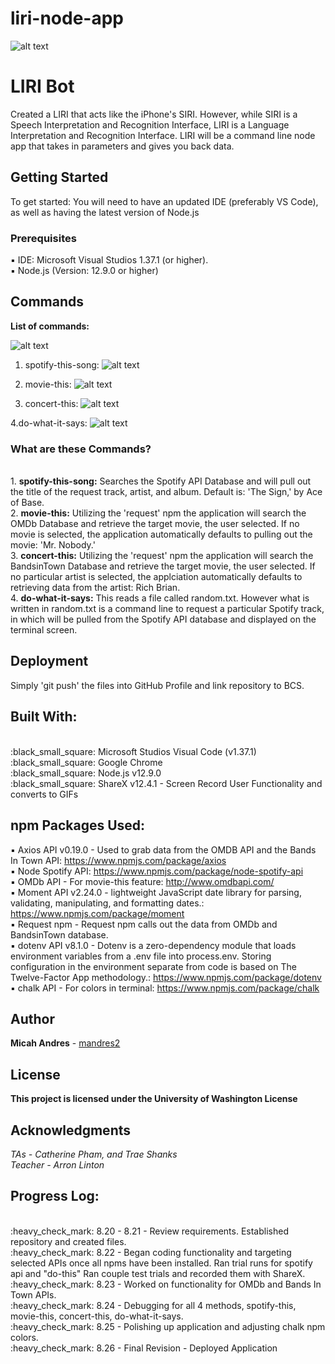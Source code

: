 # liri-node-app
![alt text](https://github.com/mandres2/liri-node-app/blob/master/images/GIFS/nodejs.gif)

# LIRI Bot

Created a LIRI that acts like the iPhone's SIRI. However, while SIRI is a Speech Interpretation and Recognition Interface, LIRI is a Language Interpretation and Recognition Interface. LIRI will be a command line node app that takes in parameters and gives you back data.

## Getting Started

To get started: You will need to have an updated IDE (preferably VS Code), as well as having the latest version of Node.js

### Prerequisites

:black_small_square: IDE: Microsoft Visual Studios 1.37.1 (or higher).
<br>
:black_small_square: Node.js (Version: 12.9.0 or higher)

## Commands

**List of commands:**

![alt text](https://github.com/mandres2/liri-node-app/blob/master/images/GIFS/list_commands.gif)

1. spotify-this-song:
![alt text](https://github.com/mandres2/liri-node-app/blob/master/images/GIFS/spotify_this_song.gif)

2. movie-this:
![alt text](https://github.com/mandres2/liri-node-app/blob/master/images/GIFS/movie_this.gif)

3. concert-this:
![alt text](https://github.com/mandres2/liri-node-app/blob/master/images/GIFS/concert_this.gif)

4.do-what-it-says:
![alt text](https://github.com/mandres2/liri-node-app/blob/master/images/GIFS/do_what_it_says.gif)

### What are these Commands?
<br>
1. <b>spotify-this-song:</b> Searches the Spotify API Database and will pull out the title of the request track, artist, and album. Default is: 'The Sign,' by Ace of Base.
<br>
2. <b>movie-this:</b> Utilizing the 'request' npm the application will search the OMDb Database and retrieve the target movie, the user selected. If no movie is selected, the application automatically defaults to pulling out the movie: 'Mr. Nobody.'
<br>
3. <b>concert-this:</b> Utilizing the 'request' npm the application will search the BandsinTown Database and retrieve the target movie, the user selected. If no particular artist is selected, the applciation automatically defaults to retrieving data from the artist: Rich Brian.
<br>
4. <b>do-what-it-says:</b> This reads a file called random.txt. However what is written in random.txt is a command line to request a particular Spotify track, in which will be pulled from the Spotify API database and displayed on the terminal screen.

## Deployment

Simply 'git push' the files into GitHub Profile and link repository to BCS.

## Built With:

<br>
:black_small_square: Microsoft Studios Visual Code (v1.37.1)
<br>
:black_small_square: Google Chrome
<br>
:black_small_square: Node.js v12.9.0
<br>
:black_small_square: ShareX v12.4.1 - Screen Record User Functionality and converts to GIFs
<br>

## npm Packages Used:
:black_small_square: Axios API v0.19.0 - Used to grab data from the OMDB API and the Bands In Town API: https://www.npmjs.com/package/axios
<br>
:black_small_square: Node Spotify API: https://www.npmjs.com/package/node-spotify-api
<br>
:black_small_square: OMDb API - For movie-this feature: http://www.omdbapi.com/
<br>
:black_small_square: Moment API v2.24.0 - lightweight JavaScript date library for parsing, validating, manipulating, and formatting dates.: https://www.npmjs.com/package/moment
<br>
:black_small_square: Request npm - Request npm calls out the data from OMDb and BandsinTown database.
<br>
:black_small_square: dotenv API v8.1.0 - Dotenv is a zero-dependency module that loads environment variables from a .env file into process.env. Storing configuration in the environment separate from code is based on The Twelve-Factor App methodology.: https://www.npmjs.com/package/dotenv
<br>
:black_small_square: chalk API - For colors in terminal: https://www.npmjs.com/package/chalk

## Author

**Micah Andres** - [mandres2](https://github.com/mandres2)

## License

<b>This project is licensed under the University of Washington License</b>

## Acknowledgments
*TAs - Catherine Pham, and Trae Shanks*
<br>
*Teacher - Arron Linton*

## Progress Log:
<br>
:heavy_check_mark: 8.20 - 8.21 - Review requirements. Established repository and created files.
<br>
:heavy_check_mark: 8.22 - Began coding functionality and targeting selected APIs once all npms have been installed. Ran trial runs for spotify api and "do-this" Ran couple test trials and recorded them with ShareX.
<br>
:heavy_check_mark: 8.23 - Worked on functionality for OMDb and Bands In Town APIs.
<br>
:heavy_check_mark: 8.24 - Debugging for all 4 methods, spotify-this, movie-this, concert-this, do-what-it-says.
<br>
:heavy_check_mark: 8.25 - Polishing up application and adjusting chalk npm colors.
<br>
:heavy_check_mark: 8.26 - Final Revision - Deployed Application

